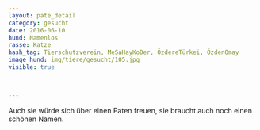 ```yaml
---
layout: pate_detail
category: gesucht
date: 2016-06-10
hund: Namenlos
rasse: Katze
hash_tag: Tierschutzverein, MeSaHayKoDer, ÖzdereTürkei, ÖzdenOmay
image_hund: img/tiere/gesucht/105.jpg
visible: true



---
```


Auch sie würde sich über einen Paten freuen, sie braucht auch noch einen schönen Namen.
